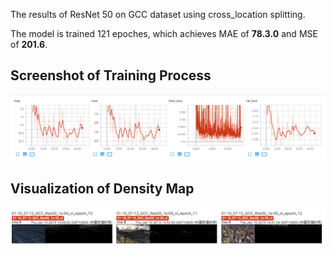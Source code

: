 The results of ResNet 50 on GCC dataset using cross_location splitting.

The model is trained 121 epoches, which achieves MAE of **78.3.0** and MSE of **201.6**. 

## Screenshot of Training Process

![Detialed infomation during the traning phase.](./img1.png "quantitative-results")

## Visualization of Density Map

![Detialed infomation during the traning phase.](./img2.png "visualization")
